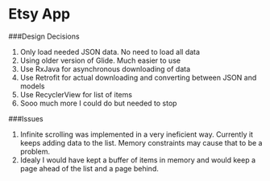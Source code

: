 # Etsy App

###Design Decisions
1. Only load needed JSON data. No need to load all data
2. Using older version of Glide. Much easier to use
3. Use RxJava for asynchronous downloading of data
4. Use Retrofit for actual downloading and converting between JSON and models
5. Use RecyclerView for list of items
6. Sooo much more I could do but needed to stop

###Issues
1. Infinite scrolling was implemented in a very ineficient way. Currently it keeps adding data to the list. Memory constraints may cause that to be a problem.
2. Idealy I would have kept a buffer of items in memory and would keep a page ahead of the list and a page behind.

